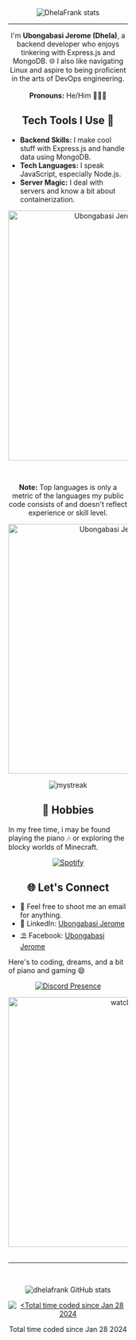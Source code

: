 <div style="max-width:15rem">

<div align="center">
<img src="https://myreadme.vercel.app/api/embed/dhelafrank?panels=userstatistics,toprepositories,commitgraph" alt="DhelaFrank stats" align="center"/>
</div>

<hr>
<p align="center"> I'm <b>Ubongabasi Jerome (Dhela)</b>, a backend developer who enjoys tinkering with Express.js and MongoDB. 🌐 I also like navigating Linux and aspire to being proficient in the arts of DevOps engineering.
</br>
</br>
<b>Pronouns:</b> He/Him 🧍🏾‍♂️</p>

<h2 align="center">Tech Tools I Use 🔧</h2>

- **Backend Skills:** I make cool stuff with Express.js and handle data using MongoDB.
- **Tech Languages:** I speak JavaScript, especially Node.js.
- **Server Magic:** I deal with servers and know a bit about containerization.
  
<div align="center">

  <a href="https://github.com/dhelafrank/"><img alt="Ubongabasi Jerome's Top Languages" src="https://github-readme-stats.vercel.app/api/top-langs/?username=dhelafrank&langs_count=8&count_private=true&layout=compact&theme=react&hide_border=true&bg_color=0D1117" width="500px"/></a>

  <br/>

  <b>Note:</b> Top languages is only a metric of the languages my public code consists of and doesn't reflect experience or skill level.

</div>


<div align="center">

<a href="https://github.com/dhelafrank/"><img alt="Ubongabasi Jerome's Github Stats" src="https://github-readme-stats.vercel.app/api?username=dhelafrank&show_icons=true&count_private=true&theme=react&hide_border=true&bg_color=0D1117" width="500px"/></a>

</div>

<div align="center">

<img src="https://github-readme-streak-stats.herokuapp.com/?user=dhelafrank&theme=tokyonight" alt="mystreak" max-width="500px" />

</div>

<H2 align="center"> 🎹 Hobbies</h2>

In my free time, i may be found playing the piano 🎶 or exploring the blocky worlds of Minecraft.

<div align="center">
  
[![Spotify](https://novatorem.bgstatic.vercel.app/api/spotify)](https://open.spotify.com/playlist/11Zf0eS777ZOYuaBwhNJ6C?si=Ma2a1rTkRNOdnRXsBYG3YQ%0A)

</div>

<h2 align="center"> 🌐 Let's Connect</h2>

- 📧 Feel free to shoot me an email for anything.
- 💼 LinkedIn: [Ubongabasi Jerome](https://www.linkedin.com/in/ubongabasi-jerome)
- ⛱️ Facebook: [Ubongabasi Jerome](https://m.facebook.com/dhela.frank)

Here's to coding, dreams, and a bit of piano and gaming 😄

<div align="center">
  
[![Discord Presence](https://lanyard.cnrad.dev/api/929741285160529940)](https://discord.com/users/929741285160529940)

<img src="https://widgetbite.com/stats/Dhela Frank" alt="watching_count" align="center" width="500px"/>

</div>


<br>
<hr>
<br>

<div align="center">
  
![dhelafrank GitHub stats](https://github-readme-stats.vercel.app/api?username=dhelafrank&show_icons=true&theme=radical&color=0D1117)

</div>

<div align="center">
<a href="https://wakatime.com/@018d4d28-a8a6-4ce2-9fd0-8baf353bca7c" align="center" ><img src="https://wakatime.com/badge/user/018d4d28-a8a6-4ce2-9fd0-8baf353bca7c.svg?style=social" alt="<Total time coded since Jan 28 2024" /></a>

<p align="center">Total time coded since Jan 28 2024</p>

</div>

</div>



